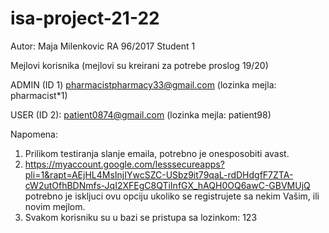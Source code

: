 # isa-project-21-22

Autor: Maja Milenkovic RA 96/2017
       Student 1 
       
       
Mejlovi korisnika (mejlovi su kreirani za potrebe proslog 19/20)

ADMIN (ID 1) pharmacistpharmacy33@gmail.com (lozinka mejla:  pharmacist*1)

USER (ID 2): patient0874@gmail.com (lozinka mejla: patient98)

Napomena: 
  1. Prilikom testiranja slanje emaila, potrebno je onesposobiti avast.
  2. https://myaccount.google.com/lesssecureapps?pli=1&rapt=AEjHL4MsInjIYwcSZC-USbz9it79qaL-rdDHdgfF7ZTA-cW2utOfhBDNmfs-JqI2XFEgC8QTiInfGX_hAQH0OQ6awC-GBVMUjQ 
     potrebno je iskljuci ovu opciju ukoliko se registrujete sa nekim Vašim, ili novim mejlom.
  3. Svakom korisniku su u bazi se pristupa sa lozinkom: 123
